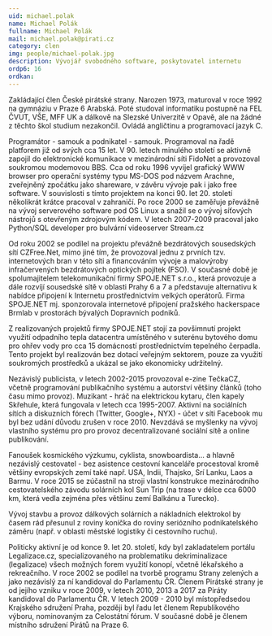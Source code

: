 ```yaml
---
uid: michael.polak
name: Michael Polák
fullname: Michael Polák
mail: michael.polak@pirati.cz
category: clen
img: people/michael-polak.jpg
description: Vývojář svobodného software, poskytovatel internetu
ordp6: 16
ordkan: 
---
```

Zakládající člen České pirátské strany. Narozen 1973, maturoval v roce 1992 na gymnáziu v Praze 6 Arabská. Poté studoval informatiku postupně na FEL ČVUT, VŠE, MFF UK a dálkově na Slezské Univerzitě v Opavě, ale na žádné z těchto škol studium nezakončil. Ovládá angličtinu a programovací jazyk C.

Programátor - samouk a podnikatel - samouk. Programoval na řadě platforem již od svých cca 15 let. V 90. letech minulého století se aktivně zapojil do elektronické komunikace v mezinárodní síti FidoNet a provozoval soukromou modemovou BBS. Cca od roku 1996 vyvíjel grafický WWW browser pro operační systémy typu MS-DOS pod názvem Arachne, zveřejněný zpočátku jako shareware, v závěru vývoje pak i jako free software. V souvislosti s tímto projektem na konci 90. let 20. století několikrát krátce pracoval v zahraničí. Po roce 2000 se zaměřuje převážně na vývoj serverového software pod OS Linux a snažil se o vývoj síťových nástrojů s otevřeným zdrojovým kódem. V letech 2007-2009 pracoval jako Python/SQL developer pro bulvární videoserver Stream.cz

Od roku 2002 se podílel na projektu převážně bezdrátových sousedských sítí CZFree.Net, mimo jiné tím, že provozoval jednu z prvních tzv. internetových bran v této síti a financováním vývoje a malovýroby infračervených bezdrátových optických pojítek (FSO). V současné době je spolumajitelem telekomunikační firmy SPOJE.NET s.r.o., která provozuje a dále rozvíjí sousedské sítě v oblasti Prahy 6 a 7 a představuje alternativu k nabídce připojení k Internetu prostřednictvím velkých operátorů. Firma SPOJE.NET mj. sponzorovala internetové připojení pražského hackerspace Brmlab v prostorách bývalých Dopravních podniků.

Z realizovaných projektů firmy SPOJE.NET stojí za povšimnutí projekt využití odpadního tepla datacentra umístěného v suterénu bytového domu pro ohřev vody pro cca 15 domácností prostřednictvím tepelného čerpadla. Tento projekt byl realizován bez dotací veřejným sektorem, pouze za využití soukromých prostředků a ukázal se jako ekonomicky udržitelný.

Nezávislý publicista, v letech 2002-2015 provozoval e-zine TečkaCZ, včetně programování publikačního systému a autorství většiny článků (toho času mimo provoz). Muzikant - hráč na elektrickou kytaru, člen kapely Skřehule, která fungovala v letech cca 1995-2007. Aktivní na sociálních sítích a diskuzních fórech (Twitter, Google+, NYX) - účet v síti Facebook mu byl bez udání důvodu zrušen v roce 2010. Nevzdává se myšlenky na vývoj vlastního systému pro pro provoz decentralizované sociální sítě a online publikování.

Fanoušek kosmického výzkumu, cyklista, snowboardista… a hlavně nezávislý cestovatel - bez asistence cestovní kanceláře procestoval kromě většiny evropských zemí také např. USA, Indii, Thajsko, Srí Lanku, Laos a Barmu. V roce 2015 se zúčastnil na stroji vlastní konstrukce mezinárodního cestovatelského závodu solárních kol Sun Trip (na trase v délce cca 6000 km, která vedla zejména přes většinu zemí Balkánu a Turecko).

Vývoj stavbu a provoz dálkových solárních a nákladních elektrokol by časem rád přesunul z roviny koníčka do roviny seriózního podnikatelského záměru (např. v oblasti městské logistiky či cestovního ruchu).

Politicky aktivní je od konce 9. let 20. století, kdy byl zakladatelem portálu Legalizace.cz, specializovaného na problematiku dekriminalizace (legalizace) všech možných forem využití konopí, včetně lékařského a rekreačního. V roce 2002 se podílel na tvorbě programu Strany zelených a jako nezávislý za ní kandidoval do Parlamentu ČR. Členem Pirátské strany je od jejího vzniku v roce 2009, v letech 2010, 2013 a 2017 za Piráty kandidoval do Parlamentu ČR. V letech 2009 - 2010 byl místopředsedou Krajského sdružení Praha, později byl řadu let členem Republikového výboru, nominovaným za Celostátní fórum. V současné době je členem místního sdružení Pirátů na Praze 6.
